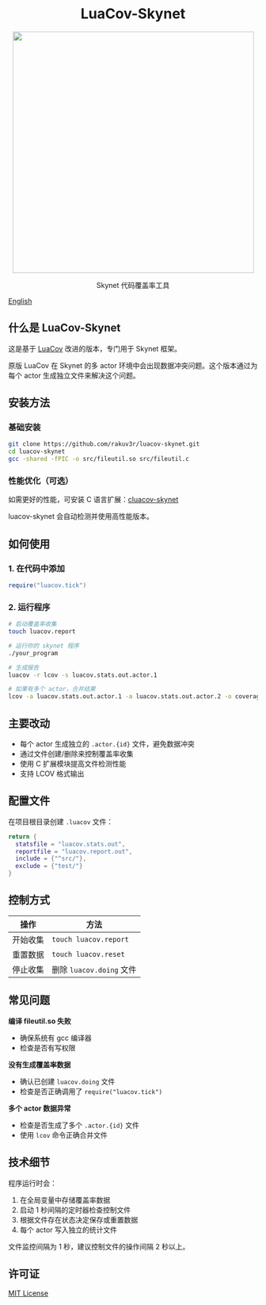 <div align="center">
    <h1>LuaCov-Skynet</h1>
    <img src="logo/luacov-skynet.png" width="487" alt=""/>
    <p>Skynet 代码覆盖率工具</p>
</div>

[English](../README.md)

## 什么是 LuaCov-Skynet

这是基于 [LuaCov](https://github.com/lunarmodules/luacov) 改进的版本，专门用于 Skynet 框架。

原版 LuaCov 在 Skynet 的多 actor 环境中会出现数据冲突问题。这个版本通过为每个 actor 生成独立文件来解决这个问题。

## 安装方法

### 基础安装

```bash
git clone https://github.com/rakuv3r/luacov-skynet.git
cd luacov-skynet
gcc -shared -fPIC -o src/fileutil.so src/fileutil.c
```

### 性能优化（可选）

如需更好的性能，可安装 C 语言扩展：[cluacov-skynet](https://github.com/rakuv3r/cluacov-skynet)

luacov-skynet 会自动检测并使用高性能版本。

## 如何使用

### 1. 在代码中添加

```lua
require("luacov.tick")
```

### 2. 运行程序

```bash
# 启动覆盖率收集
touch luacov.report

# 运行你的 skynet 程序
./your_program

# 生成报告
luacov -r lcov -s luacov.stats.out.actor.1

# 如果有多个 actor，合并结果
lcov -a luacov.stats.out.actor.1 -a luacov.stats.out.actor.2 -o coverage.lcov
```

## 主要改动

- 每个 actor 生成独立的 `.actor.{id}` 文件，避免数据冲突
- 通过文件创建/删除来控制覆盖率收集
- 使用 C 扩展模块提高文件检测性能
- 支持 LCOV 格式输出

## 配置文件

在项目根目录创建 `.luacov` 文件：

```lua
return {
  statsfile = "luacov.stats.out",
  reportfile = "luacov.report.out",
  include = {"^src/"},
  exclude = {"test/"}
}
```

## 控制方式

| 操作 | 方法 |
|------|------|
| 开始收集 | `touch luacov.report` |
| 重置数据 | `touch luacov.reset` |
| 停止收集 | 删除 `luacov.doing` 文件 |

## 常见问题

**编译 fileutil.so 失败**
- 确保系统有 gcc 编译器
- 检查是否有写权限

**没有生成覆盖率数据**
- 确认已创建 `luacov.doing` 文件
- 检查是否正确调用了 `require("luacov.tick")`

**多个 actor 数据异常**
- 检查是否生成了多个 `.actor.{id}` 文件
- 使用 `lcov` 命令正确合并文件

## 技术细节

程序运行时会：
1. 在全局变量中存储覆盖率数据
2. 启动 1 秒间隔的定时器检查控制文件
3. 根据文件存在状态决定保存或重置数据
4. 每个 actor 写入独立的统计文件

文件监控间隔为 1 秒，建议控制文件的操作间隔 2 秒以上。

## 许可证

[MIT License](../LICENSE)